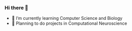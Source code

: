 ### Hi there 👋
- 🌱 I’m currently learning Computer Science and Biology
- 🔭 Planning to do projects in Computational Neuroscience
